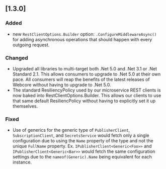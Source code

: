 ## [1.3.0]
### Added
- new `RestClientOptions.Builder` option: `.ConfigureMiddlewareAsync()`<br/>
  for adding asynchronous operations that should happen with every outgoing request.

### Changed
- Upgraded all libraries to multi-target both .Net 5.0 and .Net 3.1 or .Net Standard 2.1.
  This allows consumers to upgrade to .Net 5.0 at their own pace.
  All consumers will reap the benefits of the latest releases of Webcore without having to upgrade to .Net 5.0.
- The standard ResiliencyPolicy used by our microservice REST clients is now baked into RestClientOptions.Builder.
  This allows our clients to use that same default ResiliencPolicy without having to explicitly set it up themselves.

### Fixed
- Use of generics for the generic type of `PublisherClient`, `SubscriptionClient`, and `SecretsService` would fetch only a single configuration due to using the `Name` property of the type and not the unique `FullName` property.
Ex. `IPublisherClient<Generic<Foo>>` and `IPublisherClient<Generic<Bar>>` would fetch the same configuration settings due to the `nameof(Generic).Name` being equivalent for each instance.